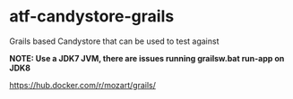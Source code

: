 # atf-candystore-grails
Grails based Candystore that can be used to test against

**NOTE: Use a JDK7 JVM, there are issues running grailsw.bat run-app on JDK8**

https://hub.docker.com/r/mozart/grails/